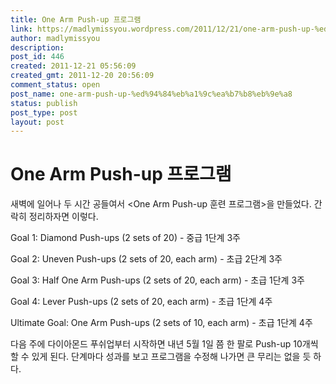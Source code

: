 ```yaml
---
title: One Arm Push-up 프로그램
link: https://madlymissyou.wordpress.com/2011/12/21/one-arm-push-up-%ed%94%84%eb%a1%9c%ea%b7%b8%eb%9e%a8/
author: madlymissyou
description: 
post_id: 446
created: 2011-12-21 05:56:09
created_gmt: 2011-12-20 20:56:09
comment_status: open
post_name: one-arm-push-up-%ed%94%84%eb%a1%9c%ea%b7%b8%eb%9e%a8
status: publish
post_type: post
layout: post
---
```


# One Arm Push-up 프로그램

새벽에 일어나 두 시간 공들여서 <One Arm Push-up 훈련 프로그램>을 만들었다. 간락히 정리하자면 이렇다.

Goal 1: Diamond Push-ups (2 sets of 20) - 중급 1단계 3주

Goal 2: Uneven Push-ups (2 sets of 20, each arm) - 초급 2단계 3주

Goal 3: Half One Arm Push-ups (2 sets of 20, each arm) - 초급 1단계 3주

Goal 4: Lever Push-ups (2 sets of 20, each arm) - 초급 1단계 4주

Ultimate Goal: One Arm Push-ups (2 sets of 10, each arm) - 초급 1단계 4주

다음 주에 다이아몬드 푸쉬업부터 시작하면 내년 5월 1일 쯤 한 팔로 Push-up 10개씩 할 수 있게 된다. 단계마다 성과를 보고 프로그램을 수정해 나가면 큰 무리는 없을 듯 하다.